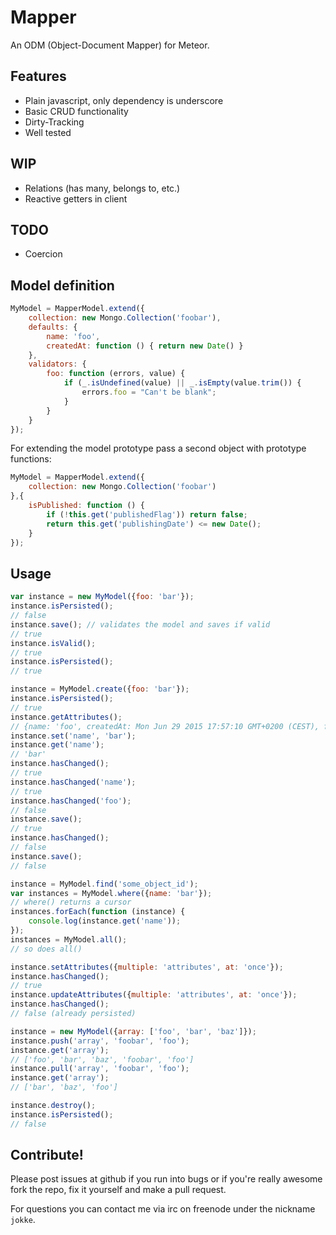 # Mapper

An ODM (Object-Document Mapper) for Meteor.

## Features

- Plain javascript, only dependency is underscore
- Basic CRUD functionality
- Dirty-Tracking
- Well tested

## WIP

- Relations (has many, belongs to, etc.)
- Reactive getters in client

## TODO

- Coercion

## Model definition

``` javascript
MyModel = MapperModel.extend({
	collection: new Mongo.Collection('foobar'),
	defaults: {
		name: 'foo',
		createdAt: function () { return new Date() }
	},
	validators: {
		foo: function (errors, value) {
			if (_.isUndefined(value) || _.isEmpty(value.trim()) {
				errors.foo = "Can't be blank";
			}
		}
	}
});
```

For extending the model prototype pass a second object with prototype functions:

``` javascript
MyModel = MapperModel.extend({
	collection: new Mongo.Collection('foobar')
},{
	isPublished: function () {
		if (!this.get('publishedFlag')) return false;
		return this.get('publishingDate') <= new Date();
	}
});
```

## Usage

``` javascript
var instance = new MyModel({foo: 'bar'});
instance.isPersisted();
// false
instance.save(); // validates the model and saves if valid
// true
instance.isValid();
// true
instance.isPersisted();
// true

instance = MyModel.create({foo: 'bar'});
instance.isPersisted();
// true
instance.getAttributes();
// {name: 'foo', createdAt: Mon Jun 29 2015 17:57:10 GMT+0200 (CEST), foo: 'bar'}
instance.set('name', 'bar');
instance.get('name');
// 'bar'
instance.hasChanged();
// true
instance.hasChanged('name');
// true
instance.hasChanged('foo');
// false
instance.save();
// true
instance.hasChanged();
// false
instance.save();
// false

instance = MyModel.find('some_object_id');
var instances = MyModel.where({name: 'bar'});
// where() returns a cursor
instances.forEach(function (instance) {
	console.log(instance.get('name'));
});
instances = MyModel.all();
// so does all()

instance.setAttributes({multiple: 'attributes', at: 'once'});
instance.hasChanged();
// true
instance.updateAttributes({multiple: 'attributes', at: 'once'});
instance.hasChanged();
// false (already persisted)

instance = new MyModel({array: ['foo', 'bar', 'baz']});
instance.push('array', 'foobar', 'foo');
instance.get('array');
// ['foo', 'bar', 'baz', 'foobar', 'foo']
instance.pull('array', 'foobar', 'foo');
instance.get('array');
// ['bar', 'baz', 'foo']

instance.destroy();
instance.isPersisted();
// false
```

## Contribute!

Please post issues at github if you run into bugs or if you're really awesome
fork the repo, fix it yourself and make a pull request.

For questions you can contact me via irc on freenode under the nickname `jokke`.
